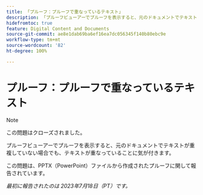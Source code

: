 ```yaml
---
title: 「プルーフ：プルーフで重なっているテキスト」
description: 「プルーフビューアーでプルーフを表示すると、元のドキュメントでテキストが重複していなくても、テキストが重なっていることに気が付きます。」
hidefromtoc: true
feature: Digital Content and Documents
source-git-commit: ae8e1dab69ba6ef16ea7dc056345f140b80ebc9e
workflow-type: tm+mt
source-wordcount: '82'
ht-degree: 100%

---
```



# プルーフ：プルーフで重なっているテキスト

>[!NOTE]
>
>この問題はクローズされました。

プルーフビューアーでプルーフを表示すると、元のドキュメントでテキストが重複していない場合でも、テキストが重なっていることに気が付きます。

この問題は、PPTX（PowerPoint）ファイルから作成されたプルーフに関して報告されています。

_最初に報告されたのは 2023年7月18日（PT）です。_

